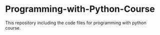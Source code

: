 # Programming-with-Python-Course
This repository including the code files for programming with python course.
